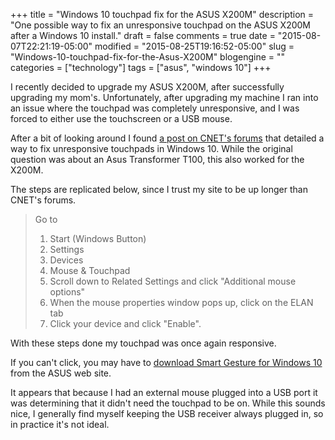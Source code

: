 +++
title = "Windows 10 touchpad fix for the ASUS X200M"
description = "One possible way to fix an unresponsive touchpad on the ASUS X200M after a Windows 10 install."
draft = false
comments = true
date = "2015-08-07T22:21:19-05:00"
modified = "2015-08-25T19:16:52-05:00"
slug = "Windows-10-touchpad-fix-for-the-Asus-X200M"
blogengine = ""
categories = ["technology"]
tags = ["asus", "windows 10"]
+++

<p>I recently decided to upgrade my ASUS X200M, after successfully upgrading my mom's. Unfortunately, after upgrading my machine I ran into an issue where the touchpad was completely unresponsive, and I was forced to either use the touchscreen or a USB mouse.</p>

<p>After a bit of looking around I found <a href="http://www.cnet.com/forums/post/48428cdd-d8a9-4ef4-8bed-c70357f55fec/">a post on CNET's forums</a> that detailed a way to fix unresponsive touchpads in Windows 10. While the original question was about an Asus Transformer T100, this also worked for the X200M.</p>

<p>The steps are replicated below, since I trust my site to be up longer than CNET's forums.</p>

<blockquote>
  <p>Go to</p>

  <ol>
  <li>Start (Windows Button)</li>
  <li>Settings</li>
  <li>Devices</li>
  <li>Mouse &amp; Touchpad</li>
  <li>Scroll down to Related Settings and click "Additional mouse options"</li>
  <li>When the mouse properties window pops up, click on the ELAN tab</li>
  <li>Click your device and click "Enable".</li>
  </ol>
</blockquote>

<p>With these steps done my touchpad was once again responsive.</p>

<p>If you can't click, you may have to <a href="http://support.asus.com/Download.aspx?SLanguage=en&m=Smart+Gesture">download Smart Gesture for Windows 10</a> from the ASUS web site.</p>

<p>It appears that because I had an external mouse plugged into a USB port it was determining that it didn't need the touchpad to be on. While this sounds nice, I generally find myself keeping the USB receiver always plugged in, so in practice it's not ideal.</p>
